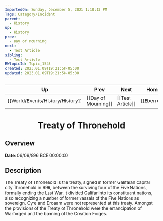 ```yaml
---
ImportedOn: Sunday, December 5, 2021 1:10:13 PM
Tags: Category/Incident
parent:
  - History
up:
  - History
prev:
  - Day of Mourning
next:
  - Test Article
sibling:
  - Test Article
RWtopicId: Topic_1543
created: 2023.01.09T19:21:58-05:00
updated: 2023.01.09T19:21:58-05:00
---
```


| Up | Prev | Next | Home |
|----|------|------|------|
| [[World/Events/History/History]] | [[Day of Mourning]] | [[Test Article]] | [[Eberron]] |

# <center>Treaty of Thronehold</center>

## Overview

**Date**: 06/09/996 BCE 00:00:00

## Description

The Treaty of Thronehold is the treaty, signed in former Galifaran capital city Thronehold in 996, between the surviving four of the Five Nations, formally ending the Last War. It divided Galifar into its constituent nations, also recognizing a number of former vassals of the Five Nations as sovereign. Cyre and Droaam were not represented at this treaty. Amongst the provisions of the Treaty of Thronehold were the emancipation of Warforged and the banning of the Creation Forges.
